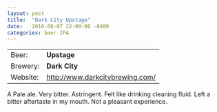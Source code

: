 ```yaml
---
layout: post
title:  "Dark City Upstage"
date:   2016-08-07 22:00:00 -0400
categories: beer IPA
---
```


|   |   |
|---|---|
| Beer: | __Upstage__ |
| Brewery: | __Dark City__ |
| Website: | <http://www.darkcitybrewing.com/> |

A Pale ale. Very bitter. Astringent. Felt like drinking cleaning fluid. Left a bitter aftertaste in my mouth. Not a pleasant experience.
